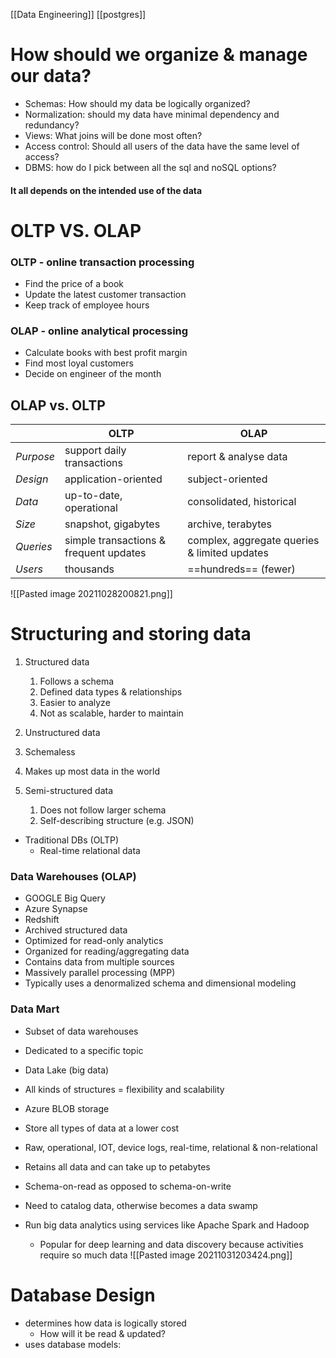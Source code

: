 [[Data Engineering]] [[postgres]] 
# How should we organize & manage our data?
-   Schemas: How should my data be logically organized?
-   Normalization: should my data have minimal dependency and redundancy?
-   Views: What joins will be done most often?
-   Access control: Should all users of the data have the same level of access?
-   DBMS: how do I pick between all the sql and noSQL options?
#### It all depends on the intended use of the data

# OLTP VS. OLAP
### OLTP - online transaction processing
-   Find the price of a book
-   Update the latest customer transaction
-   Keep track of employee hours

### OLAP - online analytical processing
-   Calculate books with best profit margin
-   Find most loyal customers
-   Decide on engineer of the month

## OLAP vs. OLTP
|           | **OLTP**                               | **OLAP**                                     |
| --------- | -------------------------------------- | -------------------------------------------- |
| *Purpose* | support daily transactions             | report & analyse data                        |
| *Design*  | application-oriented                   | subject-oriented                             |
| *Data*    | up-to-date, operational                | consolidated, historical                     |
| *Size*    | snapshot, gigabytes                    | archive, terabytes                           |
| *Queries* | simple transactions & frequent updates | complex, aggregate queries & limited updates |
| *Users*   | thousands                              | ==hundreds== (fewer)                         |


![[Pasted image 20211028200821.png]]

   

# Structuring and storing data
1.  Structured data
    1.  Follows a schema
    2.  Defined data types & relationships
    3.  Easier to analyze
    4.  Not as scalable, harder to maintain

2.  Unstructured data
1.  Schemaless
2.  Makes up most data in the world

3.  Semi-structured data
    1.  Does not follow larger schema
    2.  Self-describing structure (e.g. JSON)

-   Traditional DBs (OLTP)
    -   Real-time relational data

###  Data Warehouses (OLAP)
-   GOOGLE Big Query
-   Azure Synapse
-   Redshift
-   Archived structured data
-   Optimized for read-only analytics
-   Organized for reading/aggregating data
-   Contains data from multiple sources
-   Massively parallel processing (MPP)
-   Typically uses a denormalized schema and dimensional modeling

### Data Mart

-   Subset of data warehouses
-   Dedicated to a specific topic

-   Data Lake (big data)

-   All kinds of structures = flexibility and scalability
-   Azure BLOB storage
-   Store all types of data at a lower cost

-   Raw, operational, IOT, device logs, real-time, relational & non-relational

-   Retains all data and can take up to petabytes
-   Schema-on-read as opposed to schema-on-write
-   Need to catalog data, otherwise becomes a data swamp
-   Run big data analytics using services like Apache Spark and Hadoop
    -   Popular for deep learning and data discovery because activities require so much data
 ![[Pasted image 20211031203424.png]]
 
 # Database Design
 - determines how data is logically stored
     - How will it be read & updated?
 - uses database models: